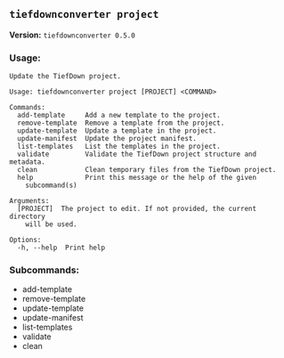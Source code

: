 ## `tiefdownconverter project`

**Version:** `tiefdownconverter 0.5.0`

### Usage:
```
Update the TiefDown project.

Usage: tiefdownconverter project [PROJECT] <COMMAND>

Commands:
  add-template     Add a new template to the project.
  remove-template  Remove a template from the project.
  update-template  Update a template in the project.
  update-manifest  Update the project manifest.
  list-templates   List the templates in the project.
  validate         Validate the TiefDown project structure and metadata.
  clean            Clean temporary files from the TiefDown project.
  help             Print this message or the help of the given
    subcommand(s)

Arguments:
  [PROJECT]  The project to edit. If not provided, the current directory
    will be used.

Options:
  -h, --help  Print help
```

### Subcommands:
- add-template
- remove-template
- update-template
- update-manifest
- list-templates
- validate
- clean

